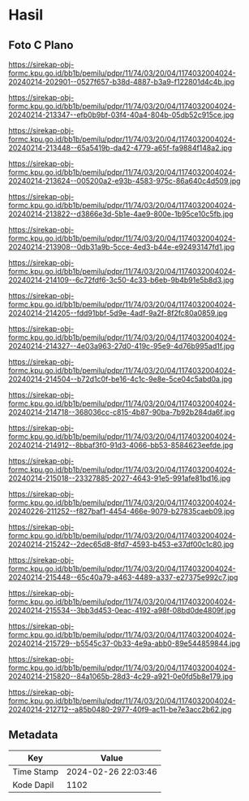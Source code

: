 # Hasil

## Foto C Plano

https://sirekap-obj-formc.kpu.go.id/bb1b/pemilu/pdpr/11/74/03/20/04/1174032004024-20240214-202901--0527f657-b38d-4887-b3a9-f122801d4c4b.jpg

https://sirekap-obj-formc.kpu.go.id/bb1b/pemilu/pdpr/11/74/03/20/04/1174032004024-20240214-213347--efb0b9bf-03f4-40a4-804b-05db52c915ce.jpg

https://sirekap-obj-formc.kpu.go.id/bb1b/pemilu/pdpr/11/74/03/20/04/1174032004024-20240214-213448--65a5419b-da42-4779-a65f-fa9884f148a2.jpg

https://sirekap-obj-formc.kpu.go.id/bb1b/pemilu/pdpr/11/74/03/20/04/1174032004024-20240214-213624--005200a2-e93b-4583-975c-86a640c4d509.jpg

https://sirekap-obj-formc.kpu.go.id/bb1b/pemilu/pdpr/11/74/03/20/04/1174032004024-20240214-213822--d3866e3d-5b1e-4ae9-800e-1b95ce10c5fb.jpg

https://sirekap-obj-formc.kpu.go.id/bb1b/pemilu/pdpr/11/74/03/20/04/1174032004024-20240214-213908--0db31a9b-5cce-4ed3-b44e-e92493147fd1.jpg

https://sirekap-obj-formc.kpu.go.id/bb1b/pemilu/pdpr/11/74/03/20/04/1174032004024-20240214-214109--6c72fdf6-3c50-4c33-b6eb-9b4b91e5b8d3.jpg

https://sirekap-obj-formc.kpu.go.id/bb1b/pemilu/pdpr/11/74/03/20/04/1174032004024-20240214-214205--fdd91bbf-5d9e-4adf-9a2f-8f2fc80a0859.jpg

https://sirekap-obj-formc.kpu.go.id/bb1b/pemilu/pdpr/11/74/03/20/04/1174032004024-20240214-214327--4e03a963-27d0-419c-95e9-4d76b995ad1f.jpg

https://sirekap-obj-formc.kpu.go.id/bb1b/pemilu/pdpr/11/74/03/20/04/1174032004024-20240214-214504--b72d1c0f-be16-4c1c-9e8e-5ce04c5abd0a.jpg

https://sirekap-obj-formc.kpu.go.id/bb1b/pemilu/pdpr/11/74/03/20/04/1174032004024-20240214-214718--368036cc-c815-4b87-90ba-7b92b284da6f.jpg

https://sirekap-obj-formc.kpu.go.id/bb1b/pemilu/pdpr/11/74/03/20/04/1174032004024-20240214-214912--8bbaf3f0-91d3-4066-bb53-8584623eefde.jpg

https://sirekap-obj-formc.kpu.go.id/bb1b/pemilu/pdpr/11/74/03/20/04/1174032004024-20240214-215018--23327885-2027-4643-91e5-991afe81bd16.jpg

https://sirekap-obj-formc.kpu.go.id/bb1b/pemilu/pdpr/11/74/03/20/04/1174032004024-20240226-211252--f827baf1-4454-466e-9079-b27835caeb09.jpg

https://sirekap-obj-formc.kpu.go.id/bb1b/pemilu/pdpr/11/74/03/20/04/1174032004024-20240214-215242--2dec65d8-8fd7-4593-b453-e37df00c1c80.jpg

https://sirekap-obj-formc.kpu.go.id/bb1b/pemilu/pdpr/11/74/03/20/04/1174032004024-20240214-215448--65c40a79-a463-4489-a337-e27375e992c7.jpg

https://sirekap-obj-formc.kpu.go.id/bb1b/pemilu/pdpr/11/74/03/20/04/1174032004024-20240214-215534--3bb3d453-0eac-4192-a98f-08bd0de4809f.jpg

https://sirekap-obj-formc.kpu.go.id/bb1b/pemilu/pdpr/11/74/03/20/04/1174032004024-20240214-215729--b5545c37-0b33-4e9a-abb0-89e544859844.jpg

https://sirekap-obj-formc.kpu.go.id/bb1b/pemilu/pdpr/11/74/03/20/04/1174032004024-20240214-215820--84a1065b-28d3-4c29-a921-0e0fd5b8e179.jpg

https://sirekap-obj-formc.kpu.go.id/bb1b/pemilu/pdpr/11/74/03/20/04/1174032004024-20240214-212712--a85b0480-2977-40f9-ac11-be7e3acc2b62.jpg


## Metadata

| Key        | Value               |
| ---------- | ------------------- |
| Time Stamp | 2024-02-26 22:03:46 |
| Kode Dapil | 1102                |




